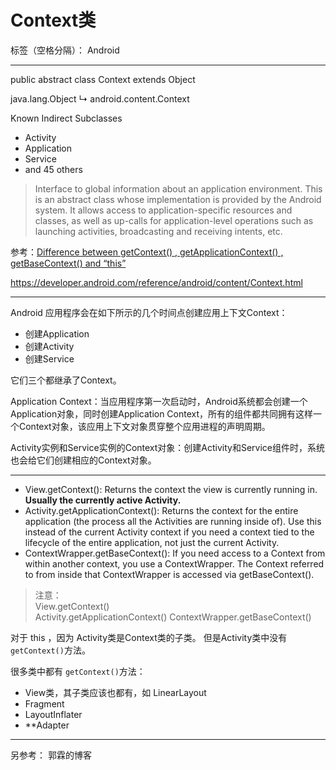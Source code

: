 ﻿# Context类 

标签（空格分隔）： Android

---

public abstract class Context 
extends Object 


java.lang.Object
   ↳	android.content.Context

Known Indirect Subclasses  

- Activity 
- Application
- Service
- and 45 others




>Interface to global information about an application environment. This is an abstract class whose implementation is provided by the Android system. It allows access to application-specific resources and classes, as well as up-calls for application-level operations such as launching activities, broadcasting and receiving intents, etc.

参考：[Difference between getContext() , getApplicationContext() , getBaseContext() and “this”](http://stackoverflow.com/questions/10641144/difference-between-getcontext-getapplicationcontext-getbasecontext-and)

<https://developer.android.com/reference/android/content/Context.html>



--- 

Android 应用程序会在如下所示的几个时间点创建应用上下文Context：  
- 创建Application
- 创建Activity
- 创建Service

它们三个都继承了Context。

Application Context：当应用程序第一次启动时，Android系统都会创建一个Application对象，同时创建Application Context，所有的组件都共同拥有这样一个Context对象，该应用上下文对象贯穿整个应用进程的声明周期。

Activity实例和Service实例的Context对象：创建Activity和Service组件时，系统也会给它们创建相应的Context对象。



--- 

- View.getContext(): Returns the context the view is currently running in. **Usually the currently active Activity.**
- Activity.getApplicationContext(): Returns the context for the entire application (the process all the Activities are running inside of). Use this instead of the current Activity context if you need a context tied to the lifecycle of the entire application, not just the current Activity.
- ContextWrapper.getBaseContext(): If you need access to a Context from within another context, you use a ContextWrapper. The Context referred to from inside that ContextWrapper is accessed via getBaseContext().

>注意：  
View.getContext()  
Activity.getApplicationContext()
ContextWrapper.getBaseContext()


对于 this ，因为 Activity类是Context类的子类。  但是Activity类中没有`getContext()`方法。

很多类中都有 `getContext()`方法：

- View类，其子类应该也都有，如 LinearLayout
- Fragment
- LayoutInflater
- **Adapter




----

另参考： 郭霖的博客
